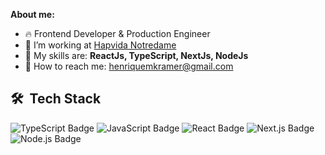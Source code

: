 **About me:**

- 🔥 Frontend Developer & Production Engineer
- 🔭 I’m working at [Hapvida Notredame]([https://wefit.com.br/](https://www.hapvida.com.br/site/))
- 🚀  My skills are: **ReactJs, TypeScript, NextJs, NodeJs**
- 📧  How to reach me: henriquemkramer@gmail.com
 
## 🛠 &nbsp;Tech Stack

![TypeScript Badge](https://img.shields.io/badge/TypeScript-3178C6?logo=typescript&logoColor=fff&style=flat)
![JavaScript Badge](https://img.shields.io/badge/JavaScript-F7DF1E?logo=javascript&logoColor=000&style=flat)
![React Badge](https://img.shields.io/badge/React-61DAFB?logo=react&logoColor=000&style=flat)
![Next.js Badge](https://img.shields.io/badge/Next.js-000?logo=nextdotjs&logoColor=fff&style=flat)
![Node.js Badge](https://img.shields.io/badge/Node.js-5FA04E?logo=nodedotjs&logoColor=fff&style=flat)

 
